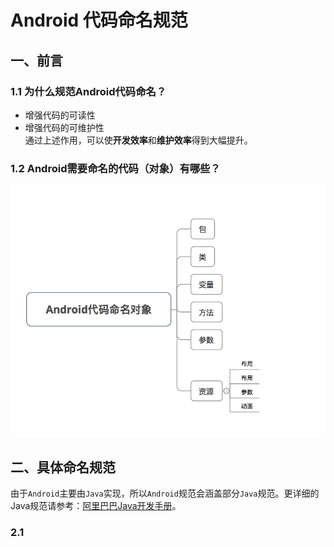 # Android 代码命名规范
## 一、前言
### 1.1 为什么规范Android代码命名？
* 增强代码的可读性  
* 增强代码的可维护性  
通过上述作用，可以使**开发效率**和**维护效率**得到大幅提升。
### 1.2 Android需要命名的代码（对象）有哪些？
![image](https://github.com/tianyalu/github-doc/blob/master/project_manager/android_code_standards/show/rename_objects.png?raw=true)

## 二、具体命名规范
由于`Android`主要由`Java`实现，所以`Android`规范会涵盖部分`Java`规范。更详细的Java规范请参考：[阿里巴巴Java开发手册](https://github.com/tianyalu/github-doc/blob/master/project_manager/android_code_standards/%E9%98%BF%E9%87%8C%E5%B7%B4%E5%B7%B4Java%E5%BC%80%E5%8F%91%E6%89%8B%E5%86%8C1.5.0.pdf)。
### 2.1 